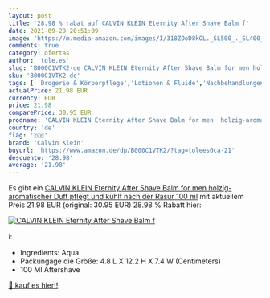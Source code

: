 ```yaml
---
layout: post
title: '28.98 % rabat auf CALVIN KLEIN Eternity After Shave Balm f'
date: 2021-09-29 20:51:09
image: 'https://m.media-amazon.com/images/I/318ZOoD8kOL._SL500_._SL400_.jpg'
comments: true
category: ofertas
author: 'tole.es'
slug: 'B000C1VTK2-de CALVIN KLEIN Eternity After Shave Balm for men holzig-...'
sku: 'B000C1VTK2-de'
tags: [ 'Drogerie & Körperpflege','Lotionen & Fluide','Nachbehandlungen','Rasur & Enthaarung','calvin klein', ]
actualPrice: 21.98 EUR
currency: EUR
price: 21.98
comparePrice: 30.95 EUR
prodname: 'CALVIN KLEIN Eternity After Shave Balm for men  holzig-aromatischer Duft  pflegt und kühlt nach der Rasur  100 ml'
country: 'de'
flag: '🇩🇪'
brand: 'Calvin Klein'
buyurl: 'https://www.amazon.de/dp/B000C1VTK2/?tag=tolees0ca-21'
descuento: '28.98'
average: '21.98'
---
```


Es gibt ein [CALVIN KLEIN Eternity After Shave Balm for men  holzig-aromatischer Duft  pflegt und kühlt nach der Rasur  100 ml](https://www.amazon.de/dp/B000C1VTK2/?tag=tolees0ca-21) mit aktuellem Preis 21.98 EUR (original: 30.95 EUR) 28.98 % Rabatt hier:

[![CALVIN KLEIN Eternity After Shave Balm f](https://m.media-amazon.com/images/I/318ZOoD8kOL._SL500_._SL400_.jpg)](https://www.amazon.de/dp/B000C1VTK2/?tag=tolees0ca-21)

ℹ️:

- Ingredients: Aqua
- Packungage die Größe: 4.8 L X 12.2 H X 7.4 W (Centimeters)
- 100 Ml Aftershave

[🛒 kauf es hier!!](https://www.amazon.de/dp/B000C1VTK2/?tag=tolees0ca-21)
